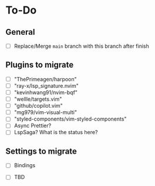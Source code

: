 # To-Do

## General
- [ ] Replace/Merge `main` branch with this branch after finish

## Plugins to migrate
- [ ] "ThePrimeagen/harpoon" 
- [ ] "ray-x/lsp_signature.nvim"
- [ ] "kevinhwang91/nvim-bqf"
- [ ] "wellle/targets.vim"
- [ ] "github/copilot.vim"
- [ ] "mg979/vim-visual-multi"
- [ ] "styled-components/vim-styled-components"
- [ ] Async Prettier?
- [ ] LspSaga? What is the status here?

## Settings to migrate
- [ ] Bindings 
- [ ] TBD 

